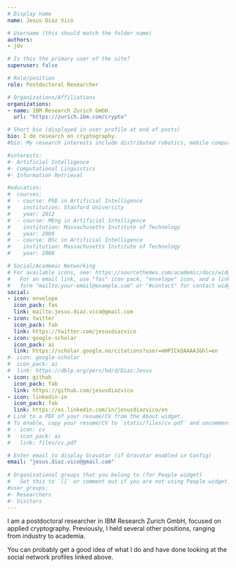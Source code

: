 ```yaml
---
# Display name
name: Jesus Diaz Vico

# Username (this should match the folder name)
authors:
- jdv

# Is this the primary user of the site?
superuser: false

# Role/position
role: Postdoctoral Researcher

# Organizations/Affiliations
organizations:
- name: IBM Research Zurich GmbH
  url: "https://zurich.ibm.com/crypto"

# Short bio (displayed in user profile at end of posts)
bio: I do research on cryptography.
#bio: My research interests include distributed robotics, mobile computing and programmable matter.

#interests:
#- Artificial Intelligence
#- Computational Linguistics
#- Information Retrieval

#education:
#  courses:
#  - course: PhD in Artificial Intelligence
#    institution: Stanford University
#    year: 2012
#  - course: MEng in Artificial Intelligence
#    institution: Massachusetts Institute of Technology
#    year: 2009
#  - course: BSc in Artificial Intelligence
#    institution: Massachusetts Institute of Technology
#    year: 2008

# Social/Academic Networking
# For available icons, see: https://sourcethemes.com/academic/docs/widgets/#icons
#   For an email link, use "fas" icon pack, "envelope" icon, and a link in the
#   form "mailto:your-email@example.com" or "#contact" for contact widget.
social:
- icon: envelope
  icon_pack: fas
  link: mailto:jesus.diaz.vico@gmail.com
- icon: twitter
  icon_pack: fab
  link: https://twitter.com/jesusdiazvico
- icon: google-scholar
  icon_pack: ai
  link: https://scholar.google.no/citations?user=mHPICkQAAAAJ&hl=en
#- icon: google-scholar
#  icon_pack: ai
#  link: https://dblp.org/pers/hd/d/Diaz:Jesus
- icon: github
  icon_pack: fab
  link: https://github.com/jesusdiazvico
- icon: linkedin-in
  icon_pack: fab
  link: https://es.linkedin.com/in/jesusdiazvico/en
# Link to a PDF of your resume/CV from the About widget.
# To enable, copy your resume/CV to `static/files/cv.pdf` and uncomment the lines below.  
# - icon: cv
#   icon_pack: ai
#   link: files/cv.pdf

# Enter email to display Gravatar (if Gravatar enabled in Config)
email: "jesus.diaz.vico@gmail.com"
  
# Organizational groups that you belong to (for People widget)
#   Set this to `[]` or comment out if you are not using People widget.  
#user_groups:
#- Researchers
#- Visitors
---
```


I am a postdoctoral researcher in IBM Research Zurich GmbH, focused on applied
cryptography. Previously, I held several other positions, ranging from industry
to academia.

You can probably get a good idea of what I do and have done looking at the
social network profiles linked above.